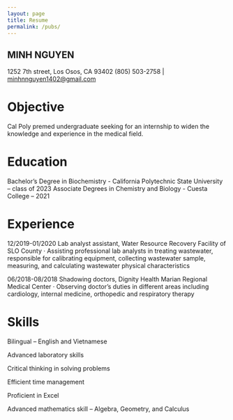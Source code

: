 ```yaml
---
layout: page
title: Resume
permalink: /pubs/
---
```

## MINH NGUYEN

1252 7th street, Los Osos, CA 93402
(805) 503-2758 | minhnnguyen1402@gmail.com

# Objective

Cal Poly premed undergraduate seeking for an internship to widen the knowledge and experience in the medical field. 

# Education

Bachelor’s Degree in Biochemistry - California Polytechnic State University – class of 2023 
Associate Degrees in Chemistry and Biology - Cuesta College – 2021

# Experience

12/2019-01/2020	Lab analyst assistant, Water Resource Recovery Facility of SLO County
·	Assisting professional lab analysts in treating wastewater, responsible for calibrating equipment, collecting wastewater sample, measuring, and calculating wastewater physical characteristics

06/2018-08/2018	Shadowing doctors, Dignity Health Marian Regional Medical Center
·	Observing doctor’s duties in different areas including cardiology, internal medicine, orthopedic and respiratory therapy

# Skills

Bilingual – English and Vietnamese

Advanced laboratory skills 

Critical thinking in solving problems 

Efficient time management 

Proficient in Excel

Advanced mathematics skill – Algebra, Geometry, and Calculus


